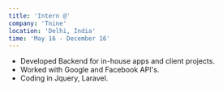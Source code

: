 ```yaml
---
title: 'Intern @'
company: 'Tnine'
location: 'Delhi, India'
time: 'May 16 - December 16'
---
```


- Developed Backend for in-house apps and client projects.
- Worked with Google and Facebook API's.
- Coding in Jquery, Laravel.